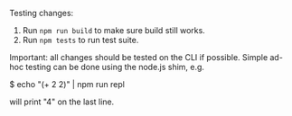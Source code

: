 Testing changes:

1. Run `npm run build` to make sure build still works.
2. Run `npm tests` to run test suite.

Important: all changes should be tested on the CLI if possible. Simple ad-hoc testing can be done using the node.js shim, e.g.

$ echo "(+ 2 2)" | npm run repl

will print "4" on the last line.
